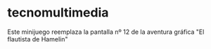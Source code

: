 # tecnomultimedia
Este minijuego reemplaza la pantalla nº 12 de la aventura gráfica "El flautista de Hamelin"
